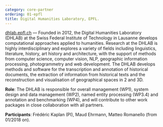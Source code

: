 ```yaml
---
category: core-partner
ordering: 01-epfl
title: Digital Humanities Laboratory, EPFL.
---
```


[dhlab.epfl.ch](https://dhlab.epfl.ch/) &mdash; Founded in 2012, the Digital Humanities Laboratory (DHLAB) at the Swiss Federal Institute of Technology in Lausanne develops computational approaches applied to humanities.
Research at the DHLAB is highly interdisciplinary and explores a variety of fields including linguistics, literature, history, art history and architecture, with the support of methods from computer science, computer vision, NLP, geographic information processing, photogrammetry and web development. The DHLAB develops methods and software for the transcription and annotation of historical documents, the extraction of information from historical texts and the reconstruction and visualisation of geographical spaces in 2 and 3D.

**Role**: The DHLAB is responsible for overall management (WP1), system design and data management (WP2), named entity processing (WP3.4) and annotation and benchmarking (WP4), and will contribute to other work packages in close collaboration with all partners.

**Participants**: Frédéric Kaplan (PI), Maud Ehrmann, Matteo Romanello (from 01/2018 on).
